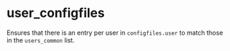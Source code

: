 # user_configfiles

Ensures that there is an entry per user in `configfiles.user` to match those
in the `users_common` list.
